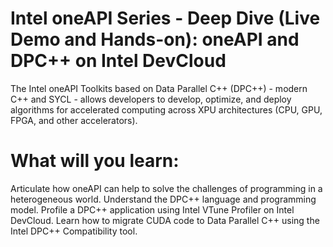 # Intel oneAPI Series - Deep Dive (Live Demo and Hands-on): oneAPI and DPC++ on Intel DevCloud

The Intel oneAPI Toolkits based on Data Parallel C++ (DPC++) - modern C++ and SYCL - allows developers to develop, optimize, and deploy algorithms for accelerated computing across XPU architectures (CPU, GPU, FPGA, and other accelerators).

# What will you learn:

Articulate how oneAPI can help to solve the challenges of programming in a heterogeneous world.
Understand the DPC++ language and programming model.
Profile a DPC++ application using Intel VTune Profiler on Intel DevCloud.
Learn how to migrate CUDA code to Data Parallel C++ using the Intel DPC++ Compatibility tool.
